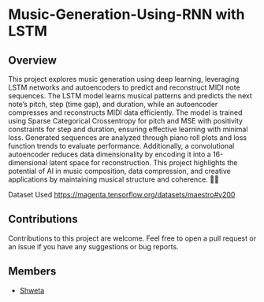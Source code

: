 # Music-Generation-Using-RNN with LSTM
## Overview
This project explores music generation using deep learning, leveraging LSTM networks and autoencoders to predict and reconstruct MIDI note sequences. The LSTM model learns musical patterns and predicts the next note’s pitch, step (time gap), and duration, while an autoencoder compresses and reconstructs MIDI data efficiently. The model is trained using Sparse Categorical Crossentropy for pitch and MSE with positivity constraints for step and duration, ensuring effective learning with minimal loss. Generated sequences are analyzed through piano roll plots and loss function trends to evaluate performance. Additionally, a convolutional autoencoder reduces data dimensionality by encoding it into a 16-dimensional latent space for reconstruction. This project highlights the potential of AI in music composition, data compression, and creative applications by maintaining musical structure and coherence. 🚀🎵

Dataset Used
https://magenta.tensorflow.org/datasets/maestro#v200
## Contributions
Contributions to this project are welcome. Feel free to open a pull request or an issue if you have any suggestions or bug reports.
## Members 
- [Shweta](https://github.com/me-shweta)
